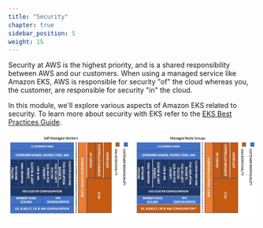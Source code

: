 ```yaml
---
title: "Security"
chapter: true
sidebar_position: 5
weight: 15
---
```


Security at AWS is the highest priority, and is a shared responsibility between AWS and our customers. When using a managed service like Amazon EKS, AWS is responsible for security "of" the cloud whereas you, the customer, are responsible for security "in" the cloud.

In this module, we'll explore various aspects of Amazon EKS related to security. To learn more about security with EKS refer to the [EKS Best Practices Guide](https://aws.github.io/aws-eks-best-practices/security/docs/).

![Shared Responsibility](assets/shared-responsibility.jpg)
